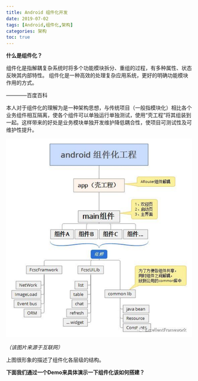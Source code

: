 ```yaml
---
title: Android 组件化开发
date: 2019-07-02
tags: [Android,组件化,架构]
categories: 架构
toc: true
---
```

**什么是组件化？**

组件化是指解耦复杂系统时将多个功能模块拆分、重组的过程，有多种属性、状态反映其内部特性。
组件化是一种高效的处理复杂应用系统，更好的明确功能模块作用的方式。

————百度百科
<!--more-->

本人对于组件化的理解为是一种架构思想，与传统项目（一般指模块化）相比各个业务组件相互隔离，使各个组件可以单独运行单独测试，使用“壳工程”将其组装到一起。这样带来的好处是业务模块单独开发维护降低耦合性，使项目可测试性及可维护性提升。

<img src="Componentization/2019-07-03-15-15-40.png" />

*（该图片来源于互联网）*

上图很形象的描述了组件化各层级的结构。

**下面我们通过一个Demo来具体演示一下组件化该如何搭建？**
